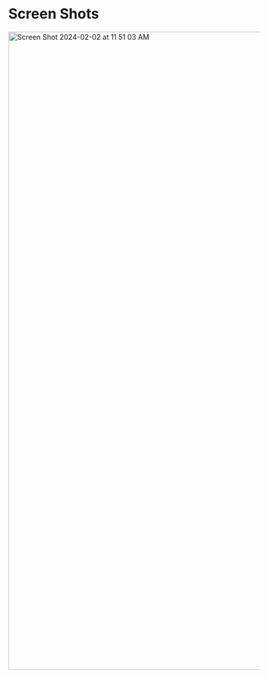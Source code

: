 # Screen Shots

<img width="1280" alt="Screen Shot 2024-02-02 at 11 51 03 AM" src="https://github.com/shashankns60/Event-Management---Frontend/assets/104767603/92ff9741-a406-4b48-ba7e-3d2130603ab7">
